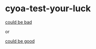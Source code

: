 # cyoa-test-your-luck
 [could be bad](../could-be-bad/drop-out.md)

or

[could be good](../could-be-good/go-school.md)
